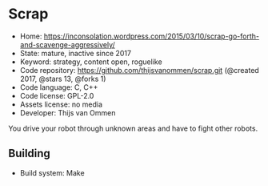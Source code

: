 # Scrap

- Home: https://inconsolation.wordpress.com/2015/03/10/scrap-go-forth-and-scavenge-aggressively/
- State: mature, inactive since 2017
- Keyword: strategy, content open, roguelike
- Code repository: https://github.com/thijsvanommen/scrap.git (@created 2017, @stars 13, @forks 1)
- Code language: C, C++
- Code license: GPL-2.0
- Assets license: no media
- Developer: Thijs van Ommen

You drive your robot through unknown areas and have to fight other robots.

## Building

- Build system: Make
